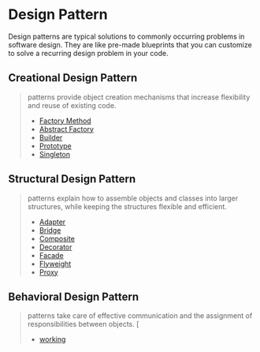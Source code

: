 # Design Pattern

Design patterns are typical solutions to commonly occurring problems in software design. They are like pre-made
blueprints that you can customize to solve a recurring design problem in your code.

## Creational Design Pattern

> patterns provide object creation mechanisms that increase flexibility and reuse of existing code.
>  - [Factory Method](Creational/FactoryMethod/README.md)
>  - [Abstract Factory](Creational/AbstractFactory/README.md)
>  - [Builder](Creational/Builder/README.md)
>  - [Prototype](Creational/Prototype/README.md)
>  - [Singleton](Creational/Singleton/README.md)

## Structural Design Pattern

> patterns explain how to assemble objects and classes into larger structures, while keeping the structures flexible and
> efficient.
>  - [Adapter](Structural/Adapter/README.md)
>  - [Bridge](Structural/Bridge/README.md)
>  - [Composite](Structural/Composite/README.md)
>  - [Decorator](Structural/Decorator/README.md)
>  - [Facade](Structural/Facade/README.md)
>  - [Flyweight](Structural/Flyweight/README.md)
>  - [Proxy](Structural/Proxy/README.md)

## Behavioral Design Pattern

> patterns take care of effective communication and the assignment of responsibilities between objects. [
>  - [working](Behavioral/README.md)

